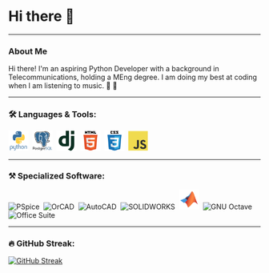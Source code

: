 # Hi there 👋

---

### About Me
Hi there! I'm an aspiring Python Developer with a background in Telecommunications, holding a MEng degree. I am doing my best at coding when I am listening to music. 🎸 🤘 

---

### 🛠️ Languages & Tools:
<div>
    <img src="https://github.com/devicons/devicon/blob/master/icons/python/python-original-wordmark.svg" title="Java" alt="Java" width="40" height="40"/>&nbsp;
    <img src="https://github.com/devicons/devicon/blob/master/icons/postgresql/postgresql-original-wordmark.svg" title="PostgreSQL" alt="postgresql" width="40" height="40"/>&nbsp;
    <img src="https://github.com/devicons/devicon/blob/master/icons/django/django-plain.svg" title="Django" alt="django" width="40" height="40"/>&nbsp;  
    <img src="https://github.com/devicons/devicon/blob/master/icons/html5/html5-original-wordmark.svg" title="HTML5" alt="html5" width="40" height="40"/>&nbsp;
    <img src="https://github.com/devicons/devicon/blob/master/icons/css3/css3-original-wordmark.svg" title="CSS3" alt="css3" width="40" height="40"/>&nbsp;
    <img src="https://github.com/devicons/devicon/blob/master/icons/javascript/javascript-original.svg" title="JavaScript" alt="javascript" width="40" height="40"/>&nbsp;
</div>

---

### ⚒️ Specialized Software:
<div>
    <img src="https://www.pspice.com/sites/default/files/logo.png" title="PSpice" alt="PSpice" width="40" height="40"/>&nbsp;
    <img src="https://www.artedas.eu/images/logos/Cadence-OrCAD_logo.png" title="OrCAD" alt="OrCAD" width="40" height="40"/>&nbsp;
    <img src="https://static-00.iconduck.com/assets.00/autocad-icon-499x512-qfpcacf7.png" title="AutoCAD" alt="AutoCAD" width="40" height="40"/>&nbsp;
    <img src="https://static-00.iconduck.com/assets.00/solidworks-icon-512x495-h0d3iwn5.png" title="SOLIDWORKS" alt="SOLIDWORKS" width="40" height="40"/>&nbsp;
    <img src="https://github.com/devicons/devicon/blob/master/icons/matlab/matlab-original.svg" title="MATLAB" alt="MATLAB" width="40" height="40"/>&nbsp;
    <img src="https://upload.wikimedia.org/wikipedia/commons/6/6a/Gnu-octave-logo.svg" title="GNU Octave" alt="GNU Octave" width="40" height="40"/>&nbsp;
    <img src="https://cdn-icons-png.flaticon.com/512/732/732222.png" title="Office Suite" alt="Office Suite" width="40" height="40"/>&nbsp;
</div>

---

### 🔥 GitHub Streak:
<div>
    <a href="https://git.io/streak-stats"><img src="https://github-readme-streak-stats.herokuapp.com?user=konstakostov&theme=dark&hide_border=true&fire=EB0000" alt="GitHub Streak" /></a>
</div>



